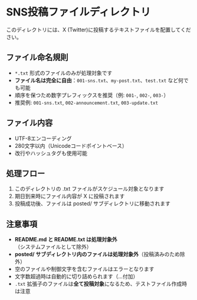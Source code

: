 # SNS投稿ファイルディレクトリ

このディレクトリには、X (Twitter)に投稿するテキストファイルを配置してください。

## ファイル命名規則
- `*.txt` 形式のファイルのみが処理対象です
- **ファイル名は完全に自由**：`001-sns.txt`、`my-post.txt`、`test.txt` など何でも可能
- 順序を保つため数字プレフィックスを推奨（例: `001-`, `002-`, `003-`）
- 推奨例: `001-sns.txt`, `002-announcement.txt`, `003-update.txt`

## ファイル内容
- UTF-8エンコーディング
- 280文字以内（Unicodeコードポイントベース）
- 改行やハッシュタグも使用可能

## 処理フロー
1. このディレクトリの .txt ファイルがスケジュール対象となります
2. 期日到来時にファイル内容が X に投稿されます
3. 投稿成功後、ファイルは posted/ サブディレクトリに移動されます

## 注意事項
- **README.md と README.txt は処理対象外**（システムファイルとして除外）
- **posted/ サブディレクトリ内のファイルは処理対象外**（投稿済みのため除外）
- 空のファイルや制御文字を含むファイルはエラーとなります
- 文字数超過時は自動的に切り詰められます（...付加）
- `.txt` 拡張子のファイルは**全て投稿対象**になるため、テストファイル作成時は注意